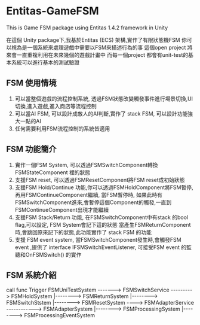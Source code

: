 # Entitas-GameFSM
This is Game FSM package using Entitas 1.4.2 framework in Unity


在這個 Unity package下,我基於Entitas (ECS) 架構,實作了有限狀態機FSM
你可以視為是一個系統來處理遊戲中需要以FSM來描述行為的事
這個open project 將來會一直重複利用在未來幾個的遊戲計畫中
而每一個project 都會有unit-test的基本系統可以進行基本的測試驗證


## FSM 使用情境
1. 可以當整個遊戲的流程控制系統, 透過FSM狀態改變觸發事件進行場景切換,UI切換,進入遊戲,進入商店等流程控制
2. 可以當AI FSM, 可以設計成敵人的AI判斷,實作了 stack FSM, 可以設計功能強大一點的AI
3. 任何需要利用FSM流程控制的系統皆適用


## FSM 功能簡介
1. 實作一個FSM System, 可以透過FSMSwitchComponent轉換FSMStateComponent 裡的狀態
2. 支援FSM reset, 可以透過FSMResetComponent將FSM reset成初始狀態
3. 支援FSM Hold/Continue 功能,你可以透過FSMHoldComponent將FSM暫停,再用FSMContinueComponent繼續, 當FSM暫停時, 如果此時有FSMSwitchComponent進來,會暫停這個Component的觸發,一直到FSMContinueComponent出現才能繼續
4. 支援FSM Stack/Return 功能, 在FSMSwitchComponent中有stack 的bool flag,可以設定, FSM System會記下這的狀態 當產生FSMReturnComponent時,會跳回原來記下的狀態,此功能實作了 stack FSM 的功能
5. 支援 FSM event system, 當FSMSwitchComponent發生時,會觸發FSM event ,提供了 interface IFSMSwitchEventListener, 可接受FSM event 的監聽和OnFSMSwitch() 的實作

## FSM 系統介紹  
<p>
call func                  Trigger  
FSMUniTestSystem -------> FSMSwitchService ---------> FSMHoldSystem  
                                            |--------> FSMReturnSystem  
                                            |--------> FSMSwitchStstem  
                                            |--------> FSMResetSystem                                                        
                 ----> FSMAdapterService ------------> FSMAdapterSystem  
                                            |--------> FSMProcessingSystem  
                                            |--------> FSMProcessingEventSystem  
</p>                                            


